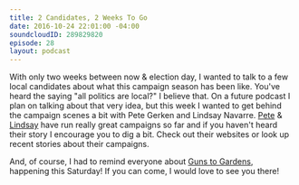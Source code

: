 ```yaml
---
title: 2 Candidates, 2 Weeks To Go
date: 2016-10-24 22:01:00 -04:00
soundcloudID: 289829820
episode: 28
layout: podcast
---
```


With only two weeks between now & election day, I wanted to talk to a few local candidates about what this campaign season has been like. You've heard the saying "all politics are local?" I believe that. On a future podcast I plan on talking about that very idea, but this week I wanted to get behind the campaign scenes a bit with Pete Gerken and Lindsay Navarre. [Pete](http://electpetegerken.com/) & [Lindsay](http://www.navarreforjudge.com/) have run really great campaigns so far and if you haven't heard their story I encourage you to dig a bit. Check out their websites or look up recent stories about their campaigns.

And, of course, I had to remind everyone about [Guns to Gardens](https://www.facebook.com/events/296740490686402/), happening this Saturday! If you can come, I would love to see you there!